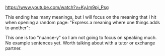 https://www.youtube.com/watch?v=KyJm9pj_Psg

This ending has many meanings, but I will focus on the meaning that I hit when opening a random page: "Express a meaning where one things adds to another":

This one is too "nuance-y" so I am not going to focus on speaking much. No example sentences yet. Worth talking about with a tutor or exchange partner.
